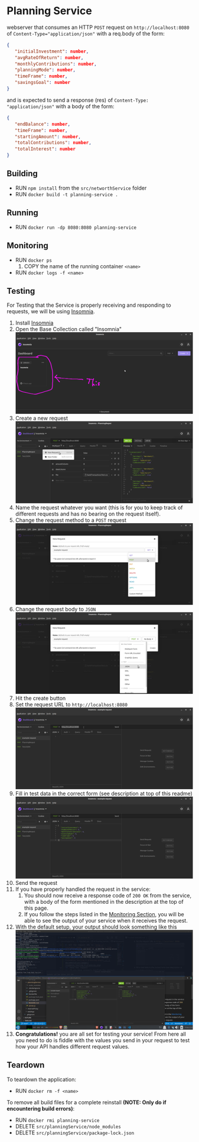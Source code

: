 # Planning Service

webserver that consumes an HTTP `POST` request on `http://localhost:8080` of `Content-Type="application/json"` with a req.body of the form:

```JSON
{
   "initialInvestment": number,
   "avgRateOfReturn": number,
   "monthlyContributions": number,
   "planningMode": number,
   "timeFrame": number,
   "savingsGoal": number
}
```

and is expected to send a response (res) of `Content-Type: "application/json"` with a body of the form:

```JSON
{
   "endBalance": number,
   "timeFrame": number,
   "startingAmount": number,
   "totalContributions": number,
   "totalInterest": number
}
```

## Building

- RUN `npm install` from the `src/networthService` folder
- RUN `docker build -t planning-service .`

## Running

- RUN `docker run -dp 8080:8080 planning-service`

## Monitoring

- RUN `docker ps`
   1. COPY the name of the running container `<name>`
- RUN `docker logs -f <name>`

## Testing

For Testing that the Service is properly receiving and responding to requests, we will be using [Insomnia](https://insomnia.rest/).

1. Install [Insomnia](https://insomnia.rest/)
2. Open the Base Collection called "Insomnia" ![insomnia_testing_1.png](../../documentation/images/insomnia_testing_1.png)
3. Create a new request ![insomnia_testing_2.png](../../documentation/images/insomnia_testing_2.png)
4. Name the request whatever you want (this is for you to keep track of different requests and has no bearing on the request itself).
5. Change the request method to a `POST` request ![insomnia_testing_3.png](../../documentation/images/insomnia_testing_3.png)
6. Change the request body to `JSON` ![insomnia_testing_4_JSON.png](../../documentation/images/insomnia_testing_4_JSON.png)
7. Hit the create button
8. Set the request URL to `http://localhost:8080` ![insomnia_testing_5_JSON.png](../../documentation/images/insomnia_testing_5_JSON.png)
9. Fill in test data in the correct form (see description at top of this readme) ![insomnia_testing_6_planning.png](../../documentation/images/insomnia_testing_6_planning.png)
10. Send the request
11. If you have properly handled the request in the service:
    1. You should now receive a response code of `200 OK` from the service, with a body of the form mentioned in the description at the top of this page.
    2. If you follow the steps listed in the [Monitoring Section](##Monitoring), you will be able to see the output of your service when it receives the request.
12. With the default setup, your output should look something like this ![insomnia_testing_7_planning.png](../../documentation/images/insomnia_testing_7_planning.png)
13. **Congratulations!** you are all set for testing your service! From here all you need to do is fiddle with the values you send in your request to test how your API handles different request values.

## Teardown

To teardown the application:

- RUN `docker rm -f <name>`

To remove all build files for a complete reinstall **(NOTE: Only do if encountering build errors)**:

- RUN `docker rmi planning-service`
- DELETE `src/planningService/node_modules`
- DELETE `src/planningService/package-lock.json`
